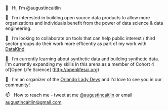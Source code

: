 👋  &nbsp; Hi, I’m @augustincaitlin

👀  &nbsp; I’m interested in building open source data products to allow more organizations and individuals benefit from the power of data science & data engineering.

💞️ &nbsp; I’m looking to collaborate on tools that can help public interest / third sector groups do their work more efficently as part of my work with [DataKind](https://www.datakind.org/)

🌱 &nbsp; I’m currently learning about synthetic data and building synthetic data. I'm currently expanding my skills in this arena as a member of Cohort 4 of[Open Life Science] (http://openlifesci.org)

🌼  &nbsp; I'm an organizer of the [Orlando Lady Devs](https://orlandoladydevelopers.com/) and I'd love to see you in our community!

📫  &nbsp; How to reach me - tweet at me [@augustincaitlin](https://twitter.com/augustincaitlin) or email augustincaitlin@gmail.com 

<!---
augustincaitlin/augustincaitlin is a ✨ special ✨ repository because its `README.md` (this file) appears on your GitHub profile.
You can click the Preview link to take a look at your changes.
--->
